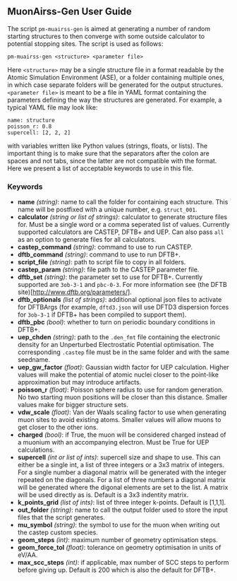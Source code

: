 ## MuonAirss-Gen User Guide

The script `pm-muairss-gen` is aimed at generating a number of random starting structures to then converge with some outside calculator to potential stopping sites. The script is used as follows:

    pm-muairss-gen <structure> <parameter file>

Here `<structure>` may be a single structure file in a format readable by the Atomic Simulation Environment (ASE), or a folder containing multiple ones, in which case separate folders will be generated for the output structures. `<parameter file>` is meant to be a file in YAML format containing the parameters defining the way the structures are generated. For example, a typical YAML file may look like:

    name: structure 
    poisson_r: 0.8 
    supercell: [2, 2, 2]

with variables written like Python values (strings, floats, or lists). The important thing is to make sure that the separators after the colon are spaces and not tabs, since the latter are not compatible with the format. Here we present a list of acceptable keywords to use in this file.

### Keywords

* **name** _(string)_: name to call the folder for containing each structure. This name will be postfixed with a unique number, e.g. `struct_001`.
* **calculator** _(string or list of strings)_: calculator to generate structure files for. Must be a single word or a comma seperated list of values. Currently supported calculators are CASTEP, DFTB+ and UEP. Can also pass `all` as an option to generate files for all calculators.
* **castep\_command** _(string)_: command to use to run CASTEP.
* **dftb\_command** _(string)_: command to use to run DFTB+.
* **script\_file** _(string)_: path to script file to copy in all folders.
* **castep\_param** _(string)_: file path to the CASTEP parameter file.
* **dftb\_set** _(string)_: the parameter set to use for DFTB+. Currently supported are `3ob-3-1` and `pbc-0-3`. For more information see (the DFTB site)[http://www.dftb.org/parameters/].
* **dftb\_optionals** _(list of strings)_: additional optional json files to activate for DFTBArgs (for example, `dftd3.json` will use DFTD3 dispersion forces for `3ob-3-1` if DFTB+ has been compiled to support them).
* **dftb\_pbc** _(bool)_: whether to turn on periodic boundary conditions in DFTB+.
* **uep\_chden** _(string)_: path to the `.den_fmt` file containing the electronic density for an Unperturbed Electrostatic Potential optimisation. The corresponding `.castep` file must be in the same folder and with the same seedname.
* **uep\_gw\_factor** _(float)_: Gaussian width factor for UEP calculation. Higher values will make the potential of atomic nuclei closer to the point-like approximation but may introduce artifacts.
* **poisson\_r** _(float)_: Poisson sphere radius to use for random generation. No two starting muon positions will be closer than this distance. Smaller values make for bigger structure sets.
* **vdw\_scale** _(float)_: Van der Waals scaling factor to use when generating muon sites to avoid existing atoms. Smaller values will allow muons to get closer to the other ions.
* **charged** _(bool)_: if True, the muon will be considered charged instead of a muonium with an accompanying electron. Must be True for UEP calculations.
* **supercell** _(int or list of ints)_: supercell size and shape to use. This can either be a single int, a list of three integers or a 3x3 matrix of integers. For a single number a diagonal matrix will be generated with the integer repeated on the diagonals. For a list of three numbers a diagonal matrix will be generated where the digonal elements are set to the list. A matrix will be used directly as is. Default is a 3x3 indentity matrix.
* **k\_points\_grid** _(list of ints)_: list of three integer k-points. Default is [1,1,1].
* **out\_folder** _(string)_: name to call the output folder used to store the input files that the script generates.
* **mu\_symbol** _(string)_: the symbol to use for the muon when writing out the castep custom species.
* **geom\_steps** _(int)_: maximum number of geometry optimisation steps.
* **geom\_force_tol** _(float)_: tolerance on geometry optimisation in units of eV/AA.
* **max\_scc\_steps** _(int)_: if applicable, max number of SCC steps to perform before giving up. Default is 200 which is also the default for DFTB+.